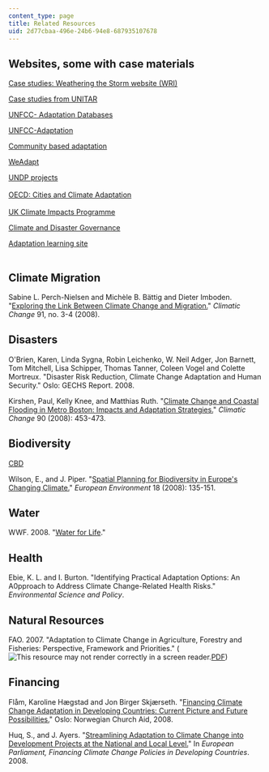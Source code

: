 ```yaml
---
content_type: page
title: Related Resources
uid: 2d77cbaa-496e-24b6-94e8-687935107678
---
```


Websites, some with case materials
----------------------------------

[Case studies: Weathering the Storm website (WRI)](http://www.wri.org/publication/weathering-storm)

[Case studies from UNITAR](http://www.unitar.org/event/climate-change-diplomacy-negotiating-effectively-under-unfccc-1)

[UNFCC- Adaptation Databases](http://unfccc.int/adaptation/knowledge_resources/databases/items/6996.php)

[UNFCC-Adaptation](http://unfccc.int/adaptation/items/4159.php)

[Community based adaptation](http://www.iied.org/community-based-adaptation-cba-conference-archive)

[WeAdapt](https://www.weadapt.org/)

[UNDP projects](http://open.undp.org/#2016)  
[  
](http://www.undp-adaptation.org/projects/websites/index.php?option=com_content&task=view&id=203)[OECD: Cities and Climate Adaptation](http://www.oecd.org/env/cc/cities)  
[  
](http://www.oecd.org/env/cc/cities)[UK Climate Impacts Programme](http://www.ukcip.org.uk/)

[Climate and Disaster Governance](https://www.ids.ac.uk/projects/climate-and-disaster-governance/)

[Adaptation learning site](http://www.adaptationlearning.net/)  
[  
](http://www.adaptationlearning.net/)

Climate Migration
-----------------

Sabine L. Perch-Nielsen and Michèle B. Bättig and Dieter Imboden. "[Exploring the Link Between Climate Change and Migration.](https://link.springer.com/article/10.1007/s10584-008-9416-y)" _Climatic Change_ 91, no. 3-4 (2008).

Disasters
---------

O'Brien, Karen, Linda Sygna, Robin Leichenko, W. Neil Adger, Jon Barnett, Tom Mitchell, Lisa Schipper, Thomas Tanner, Coleen Vogel and Colette Mortreux. "Disaster Risk Reduction, Climate Change Adaptation and Human Security." Oslo: GECHS Report. 2008.

Kirshen, Paul, Kelly Knee, and Matthias Ruth. "[Climate Change and Coastal Flooding in Metro Boston: Impacts and Adaptation Strategies.](https://www.cityofboston.gov/Images_Documents/Coastal%20Flooding%20Metro%20Boston_tcm3-31975.pdf)" _Climatic Change_ 90 (2008): 453-473.

Biodiversity
------------

[CBD](http://adaptation.cbd.int/)

Wilson, E., and J. Piper. "[Spatial Planning for Biodiversity in Europe's Changing Climate.](http://onlinelibrary.wiley.com/doi/10.1002/eet.476/abstract)" _European Environment_ 18 (2008): 135-151.

Water
-----

WWF. 2008. "[Water for Life](http://www.worldwildlife.org/climate/ar2008-waterforlife.html)."

Health
------

Ebie, K. L. and I. Burton. "Identifying Practical Adaptation Options: An A0pproach to Address Climate Change-Related Health Risks." _Environmental Science and Policy_.

Natural Resources
-----------------

FAO. 2007. "Adaptation to Climate Change in Agriculture, Forestry and Fisheries: Perspective, Framework and Priorities." (![This resource may not render correctly in a screen reader.](/images/inacessible.gif)[PDF](ftp://ftp.fao.org/docrep/fao/009/j9271e/j9271e.pdf))

Financing
---------

Flåm, Karoline Hægstad and Jon Birger Skjærseth. "[Financing Climate Change Adaptation in Developing Countries: Current Picture and Future Possibilities.](http://eldis.org/go/home&id=40781&type=Document#.UtO1QrQcVGM)" Oslo: Norwegian Church Aid, 2008.

Huq, S., and J. Ayers. "[Streamlining Adaptation to Climate Change into Development Projects at the National and Local Level.](http://pubs.iied.org/X00006.html)" In _European Parliament, Financing Climate Change Policies in Developing Countries_. 2008.